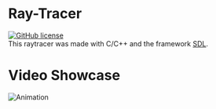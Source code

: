 
# Ray-Tracer
[![GitHub license](https://img.shields.io/github/license/KirilAngelov/Ray-Tracer)](https://github.com/KirilAngelov/Ray-Tracer/blob/main/LICENSE)
<br />
This raytracer was made with C/C++ and the framework [SDL](https://www.libsdl.org).
# Video Showcase
![Animation](https://user-images.githubusercontent.com/44143480/129457790-f3d0cec6-8f9e-45d6-a5d5-42285100deaa.gif)

